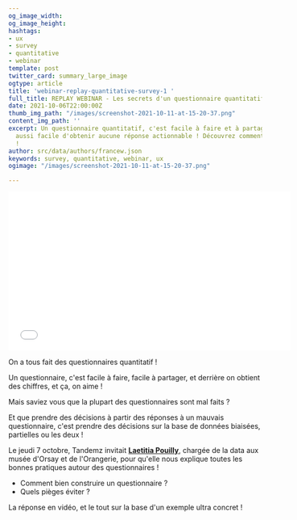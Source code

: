```yaml
---
og_image_width: 
og_image_height: 
hashtags:
- ux
- survey
- quantitative
- webinar
template: post
twitter_card: summary_large_image
ogtype: article
title: 'webinar-replay-quantitative-survey-1 '
full_title: REPLAY WEBINAR - Les secrets d'un questionnaire quantitatif réussi
date: 2021-10-06T22:00:00Z
thumb_img_path: "/images/screenshot-2021-10-11-at-15-20-37.png"
content_img_path: ''
excerpt: Un questionnaire quantitatif, c'est facile à faire et à partager, mais c'est
  aussi facile d'obtenir aucune réponse actionnable ! Découvrez comment éviter cela
  !
author: src/data/authors/francew.json
keywords: survey, quantitative, webinar, ux
ogimage: "/images/screenshot-2021-10-11-at-15-20-37.png"

---
```

<iframe width="560" height="315" src="[https://youtu.be/dw2ITqQ6Qzg](https://youtu.be/dw2ITqQ6Qzg "Webinar replay - quanti 1")" frameborder="0" allow="accelerometer; autoplay; clipboard-write; encrypted-media; gyroscope; picture-in-picture" allowfullscreen></iframe>

On a tous fait des questionnaires quantitatif !

Un questionnaire, c'est facile à faire, facile à partager, et derrière on obtient des chiffres, et ça, on aime !

Mais saviez vous que la plupart des questionnaires sont mal faits ?

Et que prendre des décisions à partir des réponses à un mauvais questionnaire, c'est prendre des décisions sur la base de données biaisées, partielles ou les deux !

Le jeudi 7 octobre, Tandemz invitait [**Laetitia Pouilly**](https://www.linkedin.com/in/laetitia-pouilly-71263b55/ "Profil LinkedIn Laetitia"), chargée de la data aux musée d'Orsay et de l'Orangerie, pour qu'elle nous explique toutes les bonnes pratiques autour des questionnaires ! 

* Comment bien construire un questionnaire ?
* Quels pièges éviter ?

La réponse en vidéo, et le tout sur la base d'un exemple ultra concret !